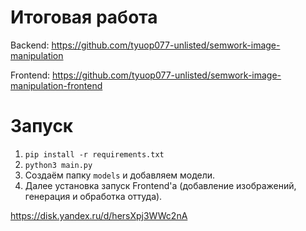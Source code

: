 # Итоговая работа

Backend: https://github.com/tyuop077-unlisted/semwork-image-manipulation

Frontend: https://github.com/tyuop077-unlisted/semwork-image-manipulation-frontend

# Запуск

1. `pip install -r requirements.txt`
2. `python3 main.py`
3. Создаём папку `models` и добавляем модели.
4. Далее установка запуск Frontend'а (добавление изображений, генерация и обработка оттуда).

https://disk.yandex.ru/d/hersXpj3WWc2nA
